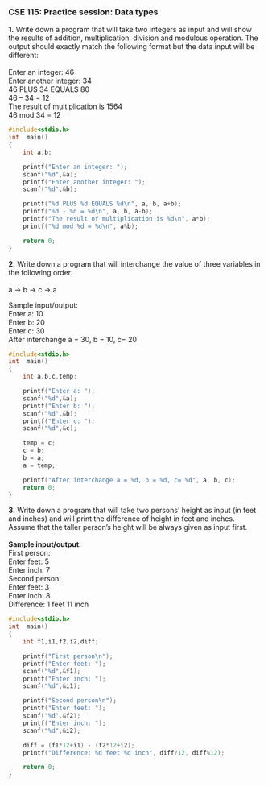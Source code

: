 ### CSE 115: Practice session: Data types
**1.** Write down a program that will take two integers as input and will show the results of
addition, multiplication, division and modulous operation. The output should exactly match the
following format but the data input will be different:<br><br>
Enter an integer: 46<br>
Enter another integer: 34<br>
46 PLUS 34 EQUALS 80<br>
46 – 34 = 12<br>
The result of multiplication is 1564<br>
46 mod 34 = 12<br>
~~~~C
#include<stdio.h>
int  main()
{
    int a,b;

    printf("Enter an integer: ");
    scanf("%d",&a);
    printf("Enter another integer: ");
    scanf("%d",&b);

    printf("%d PLUS %d EQUALS %d\n", a, b, a+b);
    printf("%d - %d = %d\n", a, b, a-b);
    printf("The result of multiplication is %d\n", a*b);
    printf("%d mod %d = %d\n", a%b);

    return 0;
}
~~~~
**2.** Write down a program that will interchange the value of three variables in the following
order:<br><br>
      a -> b -> c -> a<br>

Sample input/output:<br>
Enter a: 10<br>
Enter b: 20<br>
Enter c: 30<br>
After interchange a = 30, b = 10, c= 20<br>

~~~~C
#include<stdio.h>
int  main()
{
    int a,b,c,temp;

    printf("Enter a: ");
    scanf("%d",&a);
    printf("Enter b: ");
    scanf("%d",&b);
    printf("Enter c: ");
    scanf("%d",&c);

    temp = c;
    c = b;
    b = a;
    a = temp;

    printf("After interchange a = %d, b = %d, c= %d", a, b, c);
    return 0;
}
~~~~

**3.** Write down a program that will take two persons’ height as input (in feet and
inches) and will print the difference of height in feet and inches. Assume that the taller
person’s height will be always given as input first.<br><br>
**Sample input/output:**<br>
First person:<br>
Enter feet: 5<br>
Enter inch: 7<br>
Second person:<br>
Enter feet: 3<br>
Enter inch: 8<br>
Difference: 1 feet 11 inch<br>

~~~~C
#include<stdio.h>
int  main()
{
    int f1,i1,f2,i2,diff;

    printf("First person\n");
    printf("Enter feet: ");
    scanf("%d",&f1);
    printf("Enter inch: ");
    scanf("%d",&i1);

    printf("Second person\n");
    printf("Enter feet: ");
    scanf("%d",&f2);
    printf("Enter inch: ");
    scanf("%d",&i2);

    diff = (f1*12+i1) - (f2*12+i2);
    printf("Difference: %d feet %d inch", diff/12, diff%12);

    return 0;
}
~~~~
